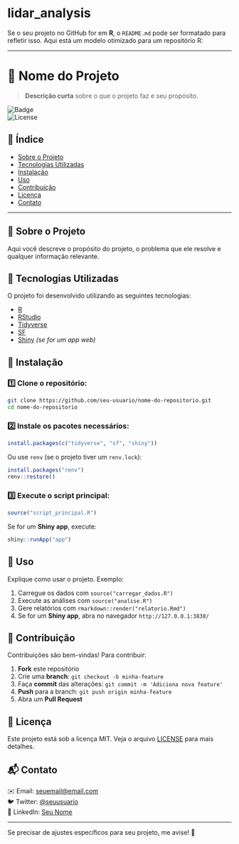 # lidar_analysis

Se o seu projeto no GitHub for em **R**, o `README.md` pode ser formatado para refletir isso. Aqui está um modelo otimizado para um repositório R:

---

# 📌 Nome do Projeto

> **Descrição curta** sobre o que o projeto faz e seu propósito.

![Badge](https://img.shields.io/badge/status-em%20desenvolvimento-yellow)  
![License](https://img.shields.io/badge/license-MIT-blue)  

## 📖 Índice

- [Sobre o Projeto](#sobre-o-projeto)
- [Tecnologias Utilizadas](#tecnologias-utilizadas)
- [Instalação](#instalação)
- [Uso](#uso)
- [Contribuição](#contribuição)
- [Licença](#licença)
- [Contato](#contato)

---

## 📝 Sobre o Projeto

Aqui você descreve o propósito do projeto, o problema que ele resolve e qualquer informação relevante.

## 🚀 Tecnologias Utilizadas

O projeto foi desenvolvido utilizando as seguintes tecnologias:

- [R](https://www.r-project.org/)
- [RStudio](https://posit.co/)
- [Tidyverse](https://www.tidyverse.org/)
- [SF](https://r-spatial.github.io/sf/)
- [Shiny](https://shiny.rstudio.com/) _(se for um app web)_

## 🔧 Instalação

### 1️⃣ Clone o repositório:

```sh
git clone https://github.com/seu-usuario/nome-do-repositorio.git
cd nome-do-repositorio
```

### 2️⃣ Instale os pacotes necessários:

```r
install.packages(c("tidyverse", "sf", "shiny"))
```

Ou use `renv` (se o projeto tiver um `renv.lock`):

```r
install.packages("renv")
renv::restore()
```

### 3️⃣ Execute o script principal:

```r
source("script_principal.R")
```

Se for um **Shiny app**, execute:

```r
shiny::runApp("app")
```

## 🎯 Uso

Explique como usar o projeto. Exemplo:

1. Carregue os dados com `source("carregar_dados.R")`
2. Execute as análises com `source("analise.R")`
3. Gere relatórios com `rmarkdown::render("relatorio.Rmd")`
4. Se for um **Shiny app**, abra no navegador `http://127.0.0.1:3838/`

## 🤝 Contribuição

Contribuições são bem-vindas! Para contribuir:

1. **Fork** este repositório
2. Crie uma **branch**: `git checkout -b minha-feature`
3. Faça **commit** das alterações: `git commit -m 'Adiciona nova feature'`
4. **Push** para a branch: `git push origin minha-feature`
5. Abra um **Pull Request**

## 📜 Licença

Este projeto está sob a licença MIT. Veja o arquivo [LICENSE](LICENSE) para mais detalhes.

## 📬 Contato

✉️ Email: seuemail@email.com  
🐦 Twitter: [@seuusuario](https://twitter.com/seuusuario)  
🔗 LinkedIn: [Seu Nome](https://linkedin.com/in/seunome)  

---

Se precisar de ajustes específicos para seu projeto, me avise! 🚀
